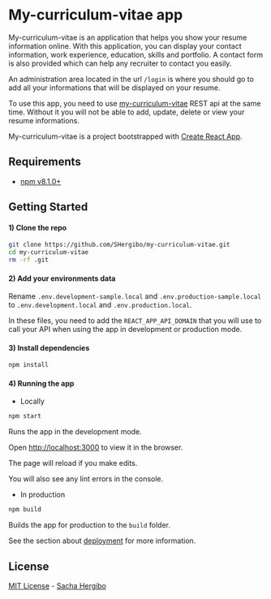 # My-curriculum-vitae app

My-curriculum-vitae is an application that helps you show your resume information online. With this application, you can display your contact information, work experience, education, skills and portfolio. A contact form is also provided which can help any recruiter to contact you easily.

An administration area located in the url `/login` is where you should go to add all your informations that will be displayed on your resume.

To use this app, you need to use [my-curriculum-vitae](https://github.com/SHergibo/my-curriculum-vitae-api.git) REST api at the same time. Without it you will not be able to add, update, delete or view your resume informations.

My-curriculum-vitae is a project bootstrapped with [Create React App](https://github.com/facebook/create-react-app).

## Requirements

- [npm v8.1.0+](https://www.npmjs.com/package/npm)

## Getting Started

#### 1) Clone the repo

```bash
git clone https://github.com/SHergibo/my-curriculum-vitae.git
cd my-curriculum-vitae
rm -rf .git
```

#### 2) Add your environments data

Rename `.env.development-sample.local` and `.env.production-sample.local` to `.env.development.local` and `.env.production.local`.

In these files, you need to add the `REACT_APP_API_DOMAIN` that you will use to call your API when using the app in development or production mode.

#### 3) Install dependencies

```bash
npm install
```

#### 4) Running the app

- Locally

```bash
npm start
```

Runs the app in the development mode.

Open [http://localhost:3000](http://localhost:3000) to view it in the browser.

The page will reload if you make edits.

You will also see any lint errors in the console.

- In production

```bash
npm build
```

Builds the app for production to the `build` folder.<br />

See the section about [deployment](https://facebook.github.io/create-react-app/docs/deployment) for more information.

## License

[MIT License](README.md) - [Sacha Hergibo](https://github.com/SHergibo)
